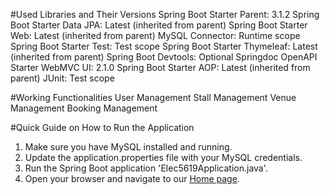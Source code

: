 #Used Libraries and Their Versions
Spring Boot Starter Parent: 3.1.2
Spring Boot Starter Data JPA: Latest (inherited from parent)
Spring Boot Starter Web: Latest (inherited from parent)
MySQL Connector: Runtime scope
Spring Boot Starter Test: Test scope
Spring Boot Starter Thymeleaf: Latest (inherited from parent)
Spring Boot Devtools: Optional
Springdoc OpenAPI Starter WebMVC UI: 2.1.0
Spring Boot Starter AOP: Latest (inherited from parent)
JUnit: Test scope

#Working Functionalities
User Management
Stall Management
Venue Management
Booking Management

#Quick Guide on How to Run the Application
1. Make sure you have MySQL installed and running.
2. Update the application.properties file with your MySQL credentials.
3. Run the Spring Boot application 'Elec5619Application.java'.
4. Open your browser and navigate to our [Home page](http://localhost:8080').
